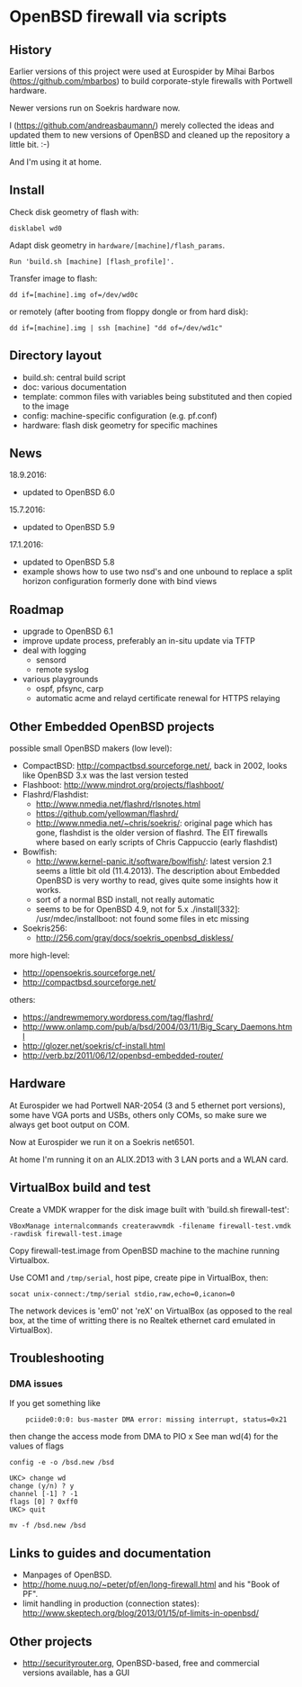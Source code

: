 # OpenBSD firewall via scripts

## History

Earlier versions of this project were used at Eurospider by 
Mihai Barbos (https://github.com/mbarbos) to build 
corporate-style firewalls with Portwell hardware.

Newer versions run on Soekris hardware now.

I (https://github.com/andreasbaumann/) merely collected 
the ideas and updated them to new versions of OpenBSD
and cleaned up the repository a little bit. :-)

And I'm using it at home.

## Install

Check disk geometry of flash with:

```
disklabel wd0
```

Adapt disk geometry in `hardware/[machine]/flash_params`.

```
Run 'build.sh [machine] [flash_profile]'.
```

Transfer image to flash:

```
dd if=[machine].img of=/dev/wd0c
```

or remotely (after booting from floppy dongle or from hard disk):

```
dd if=[machine].img | ssh [machine] "dd of=/dev/wd1c"
```

## Directory layout

- build.sh: central build script
- doc: various documentation
- template: common files with variables being substituted and then copied to the image
- config: machine-specific configuration (e.g. pf.conf)
- hardware: flash disk geometry for specific machines

## News

18.9.2016:
- updated to OpenBSD 6.0

15.7.2016:
- updated to OpenBSD 5.9

17.1.2016:
- updated to OpenBSD 5.8
- example shows how to use two nsd's and one unbound to replace a split horizon
  configuration formerly done with bind views

## Roadmap

- upgrade to OpenBSD 6.1
- improve update process, preferably an in-situ update via TFTP
- deal with logging
  - sensord
  - remote syslog
- various playgrounds
  - ospf, pfsync, carp
  - automatic acme and relayd certificate renewal for HTTPS relaying
    
## Other Embedded OpenBSD projects

possible small OpenBSD makers (low level):

- CompactBSD: http://compactbsd.sourceforge.net/, back in 2002,
  looks like OpenBSD 3.x was the last version tested
- Flashboot: http://www.mindrot.org/projects/flashboot/
- Flashrd/Flashdist:
  - http://www.nmedia.net/flashrd/rlsnotes.html
  - https://github.com/yellowman/flashrd/
  - http://www.nmedia.net/~chris/soekris/: original page which has gone,
    flashdist is the older version of flashrd. The EIT
    firewalls where based on early scripts of Chris Cappuccio
    (early flashdist)
- Bowlfish:
  - http://www.kernel-panic.it/software/bowlfish/: latest version 2.1
    seems a little bit old (11.4.2013). The description about Embedded
    OpenBSD is very worthy to read, gives quite some insights how it works.
  - sort of a normal BSD install, not really automatic
  - seems to be for OpenBSD 4.9, not for 5.x
    ./install[332]: /usr/mdec/installboot: not found
    some files in etc missing
- Soekris256:
  - http://256.com/gray/docs/soekris_openbsd_diskless/

more high-level:

- http://opensoekris.sourceforge.net/
- http://compactbsd.sourceforge.net/

others:

- https://andrewmemory.wordpress.com/tag/flashrd/
- http://www.onlamp.com/pub/a/bsd/2004/03/11/Big_Scary_Daemons.html
- http://glozer.net/soekris/cf-install.html
- http://verb.bz/2011/06/12/openbsd-embedded-router/

## Hardware

At Eurospider we had Portwell NAR-2054 (3 and 5 ethernet port versions), some
have VGA ports and USBs, others only COMs, so make sure we always
get boot output on COM.

Now at Eurospider we run it on a Soekris net6501.

At home I'm running it on an ALIX.2D13 with 3 LAN ports and a WLAN card.

## VirtualBox build and test

Create a VMDK wrapper for the disk image built with 'build.sh firewall-test':

```
VBoxManage internalcommands createrawvmdk -filename firewall-test.vmdk -rawdisk firewall-test.image
```

Copy firewall-test.image from OpenBSD machine to the machine running Virtualbox.

Use COM1 and `/tmp/serial`, host pipe, create pipe in VirtualBox, then:

```
socat unix-connect:/tmp/serial stdio,raw,echo=0,icanon=0
```

The network devices is 'em0' not 'reX' on VirtualBox (as opposed to
the real box, at the time of writting there is no Realtek ethernet
card emulated in VirtualBox).

## Troubleshooting

### DMA issues

If you get something like

```
    pciide0:0:0: bus-master DMA error: missing interrupt, status=0x21
```

then change the access mode from DMA to PIO x
See man wd(4) for the values of flags

```
config -e -o /bsd.new /bsd

UKC> change wd
change (y/n) ? y
channel [-1] ? -1
flags [0] ? 0xff0
UKC> quit

mv -f /bsd.new /bsd
```

## Links to guides and documentation

- Manpages of OpenBSD.
- http://home.nuug.no/~peter/pf/en/long-firewall.html and his "Book of PF".
- limit handling in production (connection states): 
  http://www.skeptech.org/blog/2013/01/15/pf-limits-in-openbsd/

## Other projects

- http://securityrouter.org, OpenBSD-based, free and commercial versions
  available, has a GUI
  
